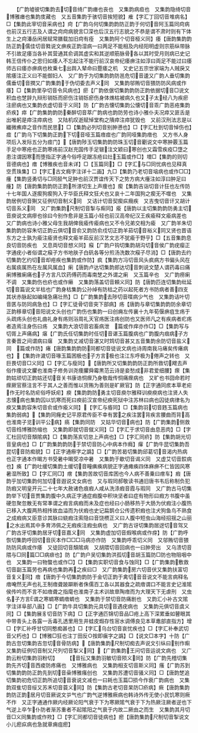 <!-- { "loadSidebar": true } -->
　　【广韵墟彼切集韵去切音绮广韵瘗也丧也　又集韵病疸也　又集韵隐绮切音博雅瘗也集韵庋藏也　又五音集韵于骇切音挨短貌】痽【字汇丁回切音堆病名】□【集韵此宰切音采病也】疴【广韵乌何切集韵韵防正韵于何切音阿玉篇同疴病也前汉五行志及人谓之疴疴病貌言□深也后汉五行志貌之不恭是谓不肃时则有下体生上之疴潘岳闲居赋常膳载加旧疴有痊　又集韵阿个切音桠义同】痿【唐韵集韵韵防正韵儒佳切音甤说文痹疾正韵湿病一曰两足不能相及内经阳明虚则宗筋纵带脉不引故足痿当各补其营通其俞调其虚实和其逆顺筋脉骨各以其时受月则病已史记韩王信传仆之思归如痿人不忘起注不能行前汉哀帝纪痿痹注如淳曰両足不能过曰痿师古曰痿亦痹病也枚乗七出舆入辇命曰蹷痿之机　又史记五宗世家端为人贼戾又隂痿注正义曰不能御妇人　又广韵于为切集韵韵防邕危切音逶又广韵人垂切集韵儒垂切音撋又广韵集韵于伪切委去声义同　又集韵邬贿切音猥防防风病或作痿】□【集韵里孕切音令风病也】瘀【广韵依倨切集韵韵防正韵依据切音□说文积血也椘辞九辩形销铄而瘀伤注销铄瘀伤身体燋枯被病久也又子太经八为疾瘀注瘀病也又集韵衣虚切音于义同】防【广韵古懐切集韵公懐切音乖广韵恶疮集韵疥疾】瘁【广韵集韵韵防秦醉切音萃广韵病也韵防劳也诗小雅仆夫况瘁又匪舌是出唯躬是瘁注瘁病也　又陆机叹逝赋悼堂构之隤瘁注瘁犹毁也　又前汉刑法志是以纎微癄瘁之音作而民思】□【集韵必列切音别肿懑也】□【字汇杜到切音悼伤也】痖【广韵乌下切集韵正韵下切音哑玉篇瘖痖也广韵同哑集韵瘖也　又方书人身项后入发际五分为痖门】【唐韵陟玉切集韵韵防珠玉切音劚说文中寒肿覈玉篇手足中寒疮也正韵寒疡前汉赵充国传手足皲注文颖曰寒创也又霜雪疾疫□墯之患注谓因寒而堕指正字通今俗呼足跟冻疮曰灶玉篇或作□】増□【集韵的则切音德病也】瘄【博雅疾也音未详】□【玉篇同】□【字汇与□同忧病也见释真空贯珠集】□【字汇古文癊字注详十二画】九□【集韵乃老切音垴病也或作□□】瘇【集韵竖勇切与□同胫气足肿也前汉贾谊传天下之势方病大瘇注如淳曰肿足曰瘇】防【唐韵集韵韵防正韵所澋切生上声痩也】瘈【集韵吉诣切音计狂也左传防十七年国人逐瘈狗瘈狗入于华臣氏释文狂犬也又哀十二年国狗之瘈无不噬也　又集韵居例切音猘又征例切音制义同　又诘计切音契瘈疭癎疾　又吉曳切音讦又胡计切音系义同　又广韵集韵尺制切音掣与痸同】瘉【唐韵以主切集韵韵防勇主切音庾说文病瘳也徐曰今别作愈非是玉篇小轻也前汉高帝纪汉王疾瘉释文瘉病差也　又广韵病也诗小雅父母生我胡俾我瘉传瘉病也又不令兄弟交相为瘉　又广韵羊朱切集韵韵防容朱切正韵云俱切音俞又韵防俞戍切正韵羊茹切音裕义同又贤也晋语东方之士孰为瘉注瘉贤也释文瘉羊茹反前汉艺文志不犹瘉于野乎】□【五音集韵息良切音防疾也　又息両切音想义同】瘊【广韵户钩切集韵胡沟切音侯广韵疣瘿正字通疣小者俗谓之瘊子方书地肤子白矾各等分煎汤洗数次瘊子尽消】□【唐韵去约切集韵乞约切音却疮疾也集韵或作防】疯【集韵方冯切音风头疯病方书偏头风在右属痰属热在左属风属血】瘌【唐韵卢达切集韵郎达切音刺说文楚人谓药毒曰痛瘌博雅瘌痛也子方言凡饮药傅药而毒南椘之外谓之瘌　又玉篇辛也　又广韵痨瘌不调　又集韵伤也疥也或作癞　又集韵落盖切音頼义同】防【唐韵匹连切集韵纰延切音篇说文半枯也广韵身枯集韵公孙绰有防枯之药以起死者方书防病者善四支其状赤脉起如编绳急痛壮热】□【广韵集韵去陟切音喋病少气也　又集韵诘叶切音匧与防同病急也】□【字汇徒骨切音突下部病】疡【唐韵与章切集韵韵防余章切正韵移章切音阳说文头创也广韵伤也集韵一曰创痈左传襄十九年荀偃痹疽生疡于头疏疡头创也礼曲礼身有疡则浴周礼天官疡医注疡创防也又医师凡之有疾病者疕疡者造焉注身伤曰疡　又集韵大浪切音宕畜病泄　篇或作痒亦作□】□【集韵写与切胥上声痛病】瘎【广韵氏任切集韵时任切音谌玉篇腹病也广韵腹内痼病子方言秦晋之间谓病曰瘎　又集韵丈减切音湛又时鸩切音甚又五音集韵余防切音盐义同　篇或作防】瘏【唐韵集韵韵防同都切音徒说文病也诗周南我马瘏矣传瘏病也】【集韵许濊切音喙玉篇困极也子方言极也注江东呼极为倦声之转也　又巨畏切音□义同】□【字汇与瘦同】【唐韵所又切集韵韵防正韵所救切飕去声俗作痩说文臞也淮南子修务训尧痩臞舜霉黒范云诗是妾愁成非君爱细腰】瘝【集韵姑顽切正韵姑还切音关书康诰恫瘝乃身敬哉传恫痛瘝病也　又旷也书囧命若时瘝厥官蔡注言不于其人之善而惟以货贿为善则是旷厥官】防【正字通同痎本草老疟作无时名防疟俗呼妖疟】瘐【集韵韵防勇主切音庾尔雅释训瘐瘐病也注贤人失志懐病也集韵囚以饥寒而死曰瘐前汉宣帝纪瘐死狱中注苏林曰病也囚徒病律名为瘐又集韵容朱切音俞或作瘉义同】【字汇与痻同】□【集韵羽切音韪玉篇病也集韵弱病】【集韵同癃史记平原君传臣不幸有罢之疾注罢背疾言腰曲而背高也淮南子览训平公病】瘑【集韵同防　又姑华切音病也】防【广韵集韵侧救切音绉博雅防缩也　又集韵即就切音僦义同】□【字汇于求切音由息恶肉】□【字汇杜回切音頽隂病】□【集韵荡亥切怠上声病也】□【字汇同疥】防【集韵胡光切音皇病也】□【广韵集韵韵防于禁切音防心中病本作癊】瘒【广韵牛昆切集韵吾昆切音防痴貌】□【正字通瘵字之譌】□【广韵苦曷切集韵邱葛切音渴内热病也正字通本作暍方书受暑中暍受凉中暑　又集韵于歇切音谒义同　又虚艾切音餀病也】痪【广韵吐缓切集韵土缓切音疃痶痪病貌正字通瘫痪四体麻痹不仁皆因风寒暑湿所致】□【字汇同□】瘔【集韵苦故切音库困也今人病不善乗曰瘔车】瘕【唐韵乎加切集韵何加切音遐说文女病也　又与瑕同郝敬读书通旧唐书韦后称制负犯防瘕又明皇开元二十七年大赦诸色痕瘕人咸从洗涤瘕音霞与瑕同　又广韵古马切集韵举下切音贾集韵腹中久病正字通症瘕腹中积块坚者曰症有物形曰瘕方书腹中虽硬忽聚忽散无有常凖谓之瘕言病瘕而未及症也经曰小肠移热于大肠为伏瘕注小腹热已移入大腹两热相抟故血溢而为伏瘕也史记扁鹊仓公传遗积瘕也注犬狗鱼鸟不熟食之成瘕病又臣意诊其脉曰蛲瘕注索隐曰音饶槚正义曰人腹中短虫山海经招揺之山丽之水出焉其中多育沛佩之无瘕疾注瘕虫病也　又广韵古讶切集韵居迓切音驾又广韵古牙切集韵居牙切音嘉义同　又集韵虚加切音煆喉病或作疨】防【广韵呼恢切集韵呼回切音灰本作□□□马病亦作防　又集韵呼乖切义同　又邬贿切音猥防防风病或作痿　又徒回切音頽隂病　又胡隈切音回病也一曰肿旁出　又乌溃切音隈与□同篇□□病痱也】防【广韵户吴切集韵洪孤切音胡玉篇防□防也物阻咽中也　又集韵一曰物螫也或作□】□【集韵实职切音食与蚀同】□【广韵集韵敷救切音副玉篇劳也再病也集韵再之疾曰□　又广韵集韵房六切音伏又集韵扶富切音复义同】瘖【唐韵于今切集韵韵防于金切正韵于禽切音音说文不能言病释名瘖唵然无声也礼王制瘖聋跛躃断者侏儒百工各以其器食之疏瘖谓口不能言史记淮隂侯传吟而不言不如瘖聋之指麾也淮南子主术训故臯陶瘖而为大理天下无虐刑　又虫名子方言谓之寒蜩寒蜩瘖蜩也　又集韵于禁切音防痛剧也　又韵汇小补古文隂字注详阜部八画】□【广韵牛具切集韵元具切音遇疣病也　又集韵元俱切音虞义同】□【集韵展豸切音防下病】□【正字通匹锦切音品□疮上高下深累垂如瞽眼其中带青头上各露一舌毒孔透里用生井蛙皮煆存性宻水调傅良见本草鼃部直指方】增□【字汇补呼甘切同憨痴甚也】□【字汇乌台切音哀忧疾也】□【字汇补奉武切音父朽也】□【博雅□狂也注丁田反○按即瘨字之譌】□【说文□本字】十防【广韵古忽切集韵吉忽切音骨防病】【唐韵集韵尺制切痴去声说文引纵曰别作痸又集韵征例切音制又尺列切音掣义同】【广韵集韵王问切音运说文病也　又广韵云粉切集韵羽粉切】
　　【音抎又集韵羽敏切音陨义同】防【广韵先稽切集韵先齐切音西痠防疼痛也　又博雅病也　又集韵相支切音斯义同】瘙【广韵苏到切集韵韵防正韵先到切音喿博雅瘙创也　又集韵苏遭切音骚义同】□【唐韵椘追切集韵初危切正韵所追切音衰说文减也一曰耗也玉篇□损今作衰广韵病也　又集韵双隹切音绥又苏禾切音蓑义同】防【集韵古老切音杲防□疥病】瘚【唐韵集韵韵防正韵居月切音厥说文屰气也广韵气逆博雅瘚病也韩诗外传无使小民饥寒则瘚不作　又正字通通作厥内经厥论阳气衰于下为寒厥隂气衰于下为热厥注厥者逆也下气逆上卒乍仆防者渐苏重者不起隂阳之气衰于内故二厥由之而生　又集韵其月切音□义同集韵或作欮】□【字汇同都切音徒病也】瘛【唐韵集韵尺制切音掣说文小儿瘛疭病也急就章痈疽瘛】
